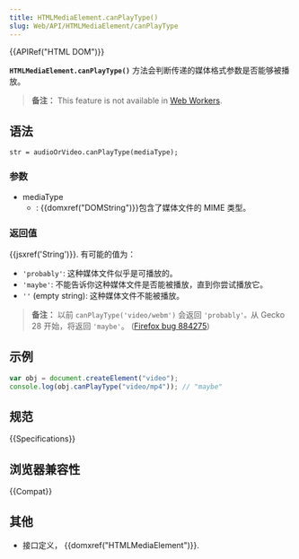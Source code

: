 ```yaml
---
title: HTMLMediaElement.canPlayType()
slug: Web/API/HTMLMediaElement/canPlayType
---
```


{{APIRef("HTML DOM")}}

**`HTMLMediaElement.canPlayType()`** 方法会判断传递的媒体格式参数是否能够被播放。

> **备注：** This feature is not available in [Web Workers](/zh-CN/docs/Web/API/Web_Workers_API).

## 语法

```
str = audioOrVideo.canPlayType(mediaType);
```

### 参数

- mediaType
  - : {{domxref("DOMString")}}包含了媒体文件的 MIME 类型。

### 返回值

{{jsxref('String')}}. 有可能的值为：

- `'probably'`: 这种媒体文件似乎是可播放的。
- `'maybe'`: 不能告诉你这种媒体文件是否能被播放，直到你尝试播放它。
- `''` (empty string): 这种媒体文件不能被播放。

> **备注：** 以前 `canPlayType('video/webm')` 会返回 `'probably'。`从 Gecko 28 开始，将返回 `'maybe'`。 ([Firefox bug 884275](https://bugzil.la/884275))

## 示例

```js
var obj = document.createElement("video");
console.log(obj.canPlayType("video/mp4")); // "maybe"
```

## 规范

{{Specifications}}

## 浏览器兼容性

{{Compat}}

## 其他

- 接口定义， {{domxref("HTMLMediaElement")}}.
